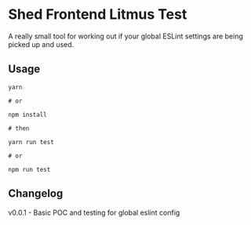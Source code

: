 # Shed Frontend Litmus Test
A really small tool for working out if your global ESLint settings are being picked up and used.

## Usage
```
yarn

# or

npm install

# then

yarn run test

# or

npm run test
```
## Changelog

v0.0.1 - Basic POC and testing for global eslint config
